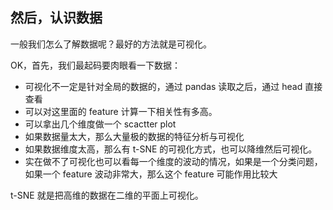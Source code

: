 
## 然后，认识数据

一般我们怎么了解数据呢？最好的方法就是可视化。

OK，首先，我们最起码要肉眼看一下数据：

- 可视化不一定是针对全局的数据的，通过 pandas 读取之后，通过 head 直接查看
- 可以对这里面的 feature 计算一下相关性有多高。
- 可以拿出几个维度做一个 scactter plot
- 如果数据量太大，那么大量极的数据的特征分析与可视化
- 如果数据维度太高，那么有 t-SNE 的可视化方式，也可以降维然后可视化。
- 实在做不了可视化也可以看每一个维度的波动的情况，如果是一个分类问题，如果一个 feature 波动非常大，那么这个 feature 可能作用比较大


t-SNE 就是把高维的数据在二维的平面上可视化。
